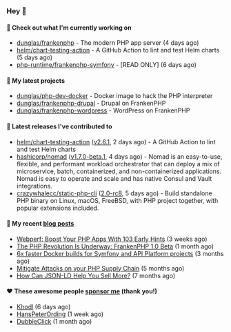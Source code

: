 ### Hey 👋

#### 👷 Check out what I'm currently working on

- [dunglas/frankenphp](https://github.com/dunglas/frankenphp) - The modern PHP app server (4 days ago)
- [helm/chart-testing-action](https://github.com/helm/chart-testing-action) - A GitHub Action to lint and test Helm charts (5 days ago)
- [php-runtime/frankenphp-symfony](https://github.com/php-runtime/frankenphp-symfony) - [READ ONLY] (6 days ago)

#### 🌱 My latest projects

- [dunglas/php-dev-docker](https://github.com/dunglas/php-dev-docker) - Docker image to hack the PHP interpreter
- [dunglas/frankenphp-drupal](https://github.com/dunglas/frankenphp-drupal) - Drupal on FrankenPHP
- [dunglas/frankenphp-wordpress](https://github.com/dunglas/frankenphp-wordpress) - WordPress on FrankenPHP

#### 🔭 Latest releases I've contributed to

- [helm/chart-testing-action](https://github.com/helm/chart-testing-action) ([v2.6.1](https://github.com/helm/chart-testing-action/releases/tag/v2.6.1), 2 days ago) - A GitHub Action to lint and test Helm charts
- [hashicorp/nomad](https://github.com/hashicorp/nomad) ([v1.7.0-beta.1](https://github.com/hashicorp/nomad/releases/tag/v1.7.0-beta.1), 4 days ago) - Nomad is an easy-to-use, flexible, and performant workload orchestrator that can deploy a mix of microservice, batch, containerized, and non-containerized applications. Nomad is easy to operate and scale and has native Consul and Vault integrations.
- [crazywhalecc/static-php-cli](https://github.com/crazywhalecc/static-php-cli) ([2.0-rc8](https://github.com/crazywhalecc/static-php-cli/releases/tag/2.0-rc8), 5 days ago) - Build standalone PHP binary on Linux, macOS, FreeBSD, with PHP project together, with popular extensions included.

#### 📜 My recent [blog posts](https://dunglas.fr)

- [Webperf: Boost Your PHP Apps With 103 Early Hints](https://dunglas.dev/2023/10/webperf-boost-your-php-apps-with-103-early-hints/) (3 weeks ago)
- [The PHP Revolution Is Underway: FrankenPHP 1.0 Beta](https://dunglas.dev/2023/09/the-php-revolution-is-underway-frankenphp-1-0-beta/) (1 month ago)
- [6x faster Docker builds for Symfony and API Platform projects](https://dunglas.dev/2023/08/6x-faster-docker-builds-for-symfony-and-api-platform-projects/) (3 months ago)
- [Mitigate Attacks on your PHP Supply Chain](https://dunglas.dev/2023/05/mitigate-attacks-on-your-php-supply-chain/) (5 months ago)
- [How Can JSON-LD Help You Sell More?](https://dunglas.dev/2023/04/how-can-json-ld-help-you-sell-more/) (7 months ago)

#### ❤️ These awesome people [sponsor me](https://github.com/sponsors/dunglas) (thank you!)

- [Khodl](https://github.com/Khodl) (6 days ago)
- [HansPeterOrding](https://github.com/HansPeterOrding) (1 week ago)
- [DubbleClick](https://github.com/DubbleClick) (1 month ago)

